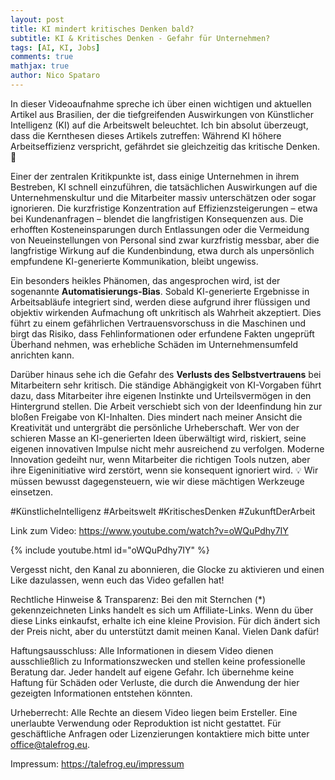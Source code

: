 ```yaml
---
layout: post
title: KI mindert kritisches Denken bald?
subtitle: KI & Kritisches Denken - Gefahr für Unternehmen?
tags: [AI, KI, Jobs]
comments: true
mathjax: true
author: Nico Spataro
---
```


In dieser Videoaufnahme spreche ich über einen wichtigen und aktuellen Artikel aus Brasilien, der die tiefgreifenden Auswirkungen von Künstlicher Intelligenz (KI) auf die Arbeitswelt beleuchtet. Ich bin absolut überzeugt, dass die Kernthesen dieses Artikels zutreffen: Während KI höhere Arbeitseffizienz verspricht, gefährdet sie gleichzeitig das kritische Denken. 🧐

Einer der zentralen Kritikpunkte ist, dass einige Unternehmen in ihrem Bestreben, KI schnell einzuführen, die tatsächlichen Auswirkungen auf die Unternehmenskultur und die Mitarbeiter massiv unterschätzen oder sogar ignorieren. Die kurzfristige Konzentration auf Effizienzsteigerungen – etwa bei Kundenanfragen – blendet die langfristigen Konsequenzen aus. Die erhofften Kosteneinsparungen durch Entlassungen oder die Vermeidung von Neueinstellungen von Personal sind zwar kurzfristig messbar, aber die langfristige Wirkung auf die Kundenbindung, etwa durch als unpersönlich empfundene KI-generierte Kommunikation, bleibt ungewiss.

Ein besonders heikles Phänomen, das angesprochen wird, ist der sogenannte **Automatisierungs-Bias**. Sobald KI-generierte Ergebnisse in Arbeitsabläufe integriert sind, werden diese aufgrund ihrer flüssigen und objektiv wirkenden Aufmachung oft unkritisch als Wahrheit akzeptiert. Dies führt zu einem gefährlichen Vertrauensvorschuss in die Maschinen und birgt das Risiko, dass Fehlinformationen oder erfundene Fakten ungeprüft Überhand nehmen, was erhebliche Schäden im Unternehmensumfeld anrichten kann.

Darüber hinaus sehe ich die Gefahr des **Verlusts des Selbstvertrauens** bei Mitarbeitern sehr kritisch. Die ständige Abhängigkeit von KI-Vorgaben führt dazu, dass Mitarbeiter ihre eigenen Instinkte und Urteilsvermögen in den Hintergrund stellen. Die Arbeit verschiebt sich von der Ideenfindung hin zur bloßen Freigabe von KI-Inhalten. Dies mindert nach meiner Ansicht die Kreativität und untergräbt die persönliche Urheberschaft. Wer von der schieren Masse an KI-generierten Ideen überwältigt wird, riskiert, seine eigenen innovativen Impulse nicht mehr ausreichend zu verfolgen. Moderne Innovation gedeiht nur, wenn Mitarbeiter die richtigen Tools nutzen, aber ihre Eigeninitiative wird zerstört, wenn sie konsequent ignoriert wird. 💡 Wir müssen bewusst dagegensteuern, wie wir diese mächtigen Werkzeuge einsetzen.

#KünstlicheIntelligenz #Arbeitswelt #KritischesDenken #ZukunftDerArbeit

Link zum Video:
https://www.youtube.com/watch?v=oWQuPdhy7IY

{% include youtube.html id="oWQuPdhy7IY" %}

Vergesst nicht, den Kanal zu abonnieren, die Glocke zu aktivieren und einen Like dazulassen, wenn euch das Video gefallen hat!

Rechtliche Hinweise & Transparenz:
Bei den mit Sternchen (*) gekennzeichneten Links handelt es sich um Affiliate-Links. Wenn du über diese Links einkaufst, erhalte ich eine kleine Provision. Für dich ändert sich der Preis nicht, aber du unterstützt damit meinen Kanal. Vielen Dank dafür!

Haftungsausschluss:
Alle Informationen in diesem Video dienen ausschließlich zu Informationszwecken und stellen keine professionelle Beratung dar. Jeder handelt auf eigene Gefahr. Ich übernehme keine Haftung für Schäden oder Verluste, die durch die Anwendung der hier gezeigten Informationen entstehen könnten.

Urheberrecht:
Alle Rechte an diesem Video liegen beim Ersteller. Eine unerlaubte Verwendung oder Reproduktion ist nicht gestattet. Für geschäftliche Anfragen oder Lizenzierungen kontaktiere mich bitte unter office@talefrog.eu.

Impressum: 
https://talefrog.eu/impressum
